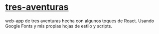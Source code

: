 # [tres-aventuras](https://moradan.github.io/tres-aventuras/)
web-app de tres aventuras hecha con algunos toques de React.
Usando Google Fonts y mis propias hojas de estilo y scripts.
